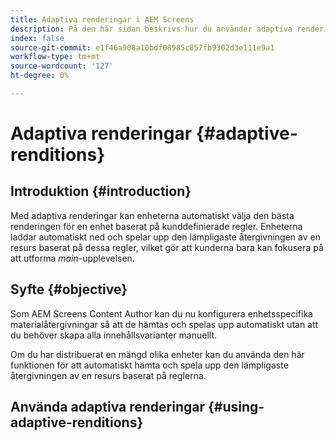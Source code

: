 ```yaml
---
title: Adaptiva renderingar i AEM Screens
description: På den här sidan beskrivs hur du använder adaptiva renderingar i AEM Screens.
index: false
source-git-commit: e1f46a908a10bdf08985c857fb9302d3e111e9a1
workflow-type: tm+mt
source-wordcount: '127'
ht-degree: 0%

---
```


# Adaptiva renderingar {#adaptive-renditions}

## Introduktion {#introduction}

Med adaptiva renderingar kan enheterna automatiskt välja den bästa renderingen för en enhet baserat på kunddefinierade regler. Enheterna laddar automatiskt ned och spelar upp den lämpligaste återgivningen av en resurs baserat på dessa regler, vilket gör att kunderna bara kan fokusera på att utforma *main*-upplevelsen.

## Syfte {#objective}

Som AEM Screens Content Author kan du nu konfigurera enhetsspecifika materialåtergivningar så att de hämtas och spelas upp automatiskt utan att du behöver skapa alla innehållsvarianter manuellt.

Om du har distribuerat en mängd olika enheter kan du använda den här funktionen för att automatiskt hämta och spela upp den lämpligaste återgivningen av en resurs baserat på reglerna.

## Använda adaptiva renderingar {#using-adaptive-renditions}




